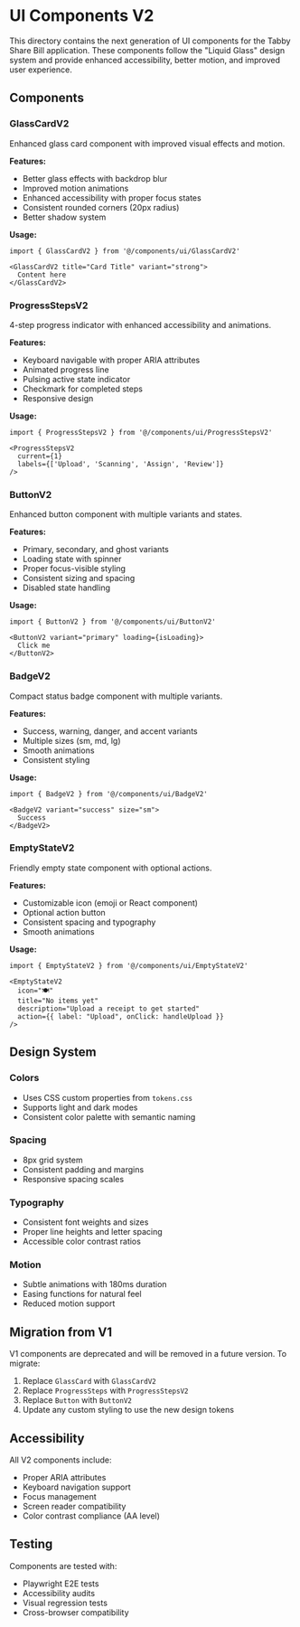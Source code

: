 # UI Components V2

This directory contains the next generation of UI components for the Tabby Share Bill application. These components follow the "Liquid Glass" design system and provide enhanced accessibility, better motion, and improved user experience.

## Components

### GlassCardV2
Enhanced glass card component with improved visual effects and motion.

**Features:**
- Better glass effects with backdrop blur
- Improved motion animations
- Enhanced accessibility with proper focus states
- Consistent rounded corners (20px radius)
- Better shadow system

**Usage:**
```tsx
import { GlassCardV2 } from '@/components/ui/GlassCardV2'

<GlassCardV2 title="Card Title" variant="strong">
  Content here
</GlassCardV2>
```

### ProgressStepsV2
4-step progress indicator with enhanced accessibility and animations.

**Features:**
- Keyboard navigable with proper ARIA attributes
- Animated progress line
- Pulsing active state indicator
- Checkmark for completed steps
- Responsive design

**Usage:**
```tsx
import { ProgressStepsV2 } from '@/components/ui/ProgressStepsV2'

<ProgressStepsV2 
  current={1} 
  labels={['Upload', 'Scanning', 'Assign', 'Review']} 
/>
```

### ButtonV2
Enhanced button component with multiple variants and states.

**Features:**
- Primary, secondary, and ghost variants
- Loading state with spinner
- Proper focus-visible styling
- Consistent sizing and spacing
- Disabled state handling

**Usage:**
```tsx
import { ButtonV2 } from '@/components/ui/ButtonV2'

<ButtonV2 variant="primary" loading={isLoading}>
  Click me
</ButtonV2>
```

### BadgeV2
Compact status badge component with multiple variants.

**Features:**
- Success, warning, danger, and accent variants
- Multiple sizes (sm, md, lg)
- Smooth animations
- Consistent styling

**Usage:**
```tsx
import { BadgeV2 } from '@/components/ui/BadgeV2'

<BadgeV2 variant="success" size="sm">
  Success
</BadgeV2>
```

### EmptyStateV2
Friendly empty state component with optional actions.

**Features:**
- Customizable icon (emoji or React component)
- Optional action button
- Consistent spacing and typography
- Smooth animations

**Usage:**
```tsx
import { EmptyStateV2 } from '@/components/ui/EmptyStateV2'

<EmptyStateV2 
  icon="🍽️"
  title="No items yet"
  description="Upload a receipt to get started"
  action={{ label: "Upload", onClick: handleUpload }}
/>
```

## Design System

### Colors
- Uses CSS custom properties from `tokens.css`
- Supports light and dark modes
- Consistent color palette with semantic naming

### Spacing
- 8px grid system
- Consistent padding and margins
- Responsive spacing scales

### Typography
- Consistent font weights and sizes
- Proper line heights and letter spacing
- Accessible color contrast ratios

### Motion
- Subtle animations with 180ms duration
- Easing functions for natural feel
- Reduced motion support

## Migration from V1

V1 components are deprecated and will be removed in a future version. To migrate:

1. Replace `GlassCard` with `GlassCardV2`
2. Replace `ProgressSteps` with `ProgressStepsV2`
3. Replace `Button` with `ButtonV2`
4. Update any custom styling to use the new design tokens

## Accessibility

All V2 components include:
- Proper ARIA attributes
- Keyboard navigation support
- Focus management
- Screen reader compatibility
- Color contrast compliance (AA level)

## Testing

Components are tested with:
- Playwright E2E tests
- Accessibility audits
- Visual regression tests
- Cross-browser compatibility
